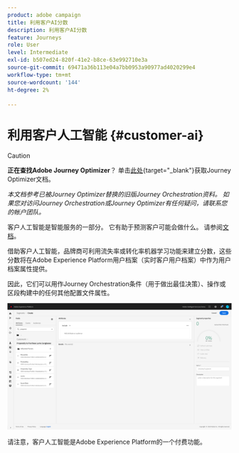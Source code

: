```yaml
---
product: adobe campaign
title: 利用客户AI分数
description: 利用客户AI分数
feature: Journeys
role: User
level: Intermediate
exl-id: b507ed24-820f-41e2-b8ce-63e992710e3a
source-git-commit: 69471a36b113e04a7bb0953a90977ad4020299e4
workflow-type: tm+mt
source-wordcount: '144'
ht-degree: 2%

---
```


# 利用客户人工智能 {#customer-ai}


>[!CAUTION]
>
>**正在查找Adobe Journey Optimizer**？ 单击[此处](https://experienceleague.adobe.com/zh-hans/docs/journey-optimizer/using/ajo-home){target="_blank"}获取Journey Optimizer文档。
>
>
>_本文档参考已被Journey Optimizer替换的旧版Journey Orchestration资料。 如果您对访问Journey Orchestration或Journey Optimizer有任何疑问，请联系您的帐户团队。_


客户人工智能是智能服务的一部分。 它有助于预测客户可能会做什么。 请参阅[文档](https://experienceleague.adobe.com/docs/experience-platform/intelligent-services/customer-ai/overview.html)。

借助客户人工智能，品牌商可利用流失率或转化率机器学习功能来建立分数，这些分数将在Adobe Experience Platform用户档案（实时客户用户档案）中作为用户档案属性提供。

因此，它们可以用作Journey Orchestration条件（用于做出最佳决策）、操作或区段构建中的任何其他配置文件属性。

![](../assets/customer-ai.png)

请注意，客户人工智能是Adobe Experience Platform的一个付费功能。
